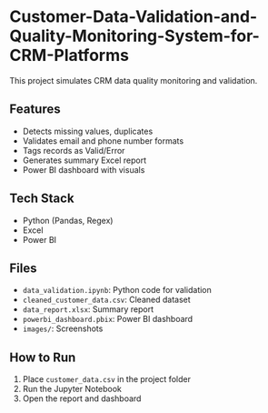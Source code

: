 # Customer-Data-Validation-and-Quality-Monitoring-System-for-CRM-Platforms

This project simulates CRM data quality monitoring and validation.

## Features
- Detects missing values, duplicates
- Validates email and phone number formats
- Tags records as Valid/Error
- Generates summary Excel report
- Power BI dashboard with visuals

## Tech Stack
- Python (Pandas, Regex)
- Excel
- Power BI

## Files
- `data_validation.ipynb`: Python code for validation
- `cleaned_customer_data.csv`: Cleaned dataset
- `data_report.xlsx`: Summary report
- `powerbi_dashboard.pbix`: Power BI dashboard
- `images/`: Screenshots

## How to Run
1. Place `customer_data.csv` in the project folder
2. Run the Jupyter Notebook
3. Open the report and dashboard
